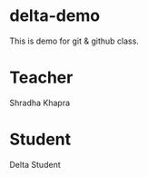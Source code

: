 # delta-demo
This is demo for git &amp; github class.

# Teacher
Shradha Khapra

# Student
Delta Student

